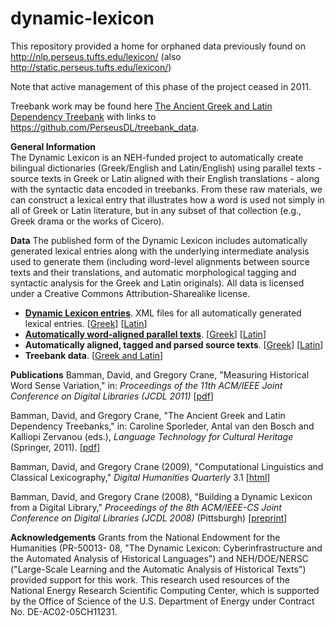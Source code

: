 # dynamic-lexicon

This repository provided a home for orphaned data previously found on 
http://nlp.perseus.tufts.edu/lexicon/ (also http://static.perseus.tufts.edu/lexicon/)

Note that active management of this phase of the project ceased in 2011. 

Treebank work may be found here [The Ancient Greek and Latin Dependency Treebank](https://perseusdl.github.io/treebank_data/) with links to https://github.com/PerseusDL/treebank_data.

**General Information**   
The Dynamic Lexicon is an NEH-funded project to automatically create bilingual dictionaries (Greek/English and Latin/English) using parallel texts - source texts in Greek or Latin aligned with their English translations - along with the syntactic data encoded in treebanks. From these raw materials, we can construct a lexical entry that illustrates how a word is used not simply in all of Greek or Latin literature, but in any subset of that collection (e.g., Greek drama or the works of Cicero).

**Data**
The published form of the Dynamic Lexicon includes automatically generated lexical entries along with the underlying intermediate analysis used to generate them (including word-level alignments between source texts and their translations, and automatic morphological tagging and syntactic analysis for the Greek and Latin originals). All data is licensed under a Creative Commons Attribution-Sharealike license.

<ul>
<li><b><a href="https://github.com/PerseusDL/dynamic-lexicon/tree/master/data/dynamic-lex-entries">Dynamic Lexicon entries</a></b>. XML files for all automatically generated lexical entries. [<a href="https://github.com/PerseusDL/dynamic-lexicon/blob/master/data/dynamic-lex-entries/greeklexicon.tar.gz">Greek</a>] [<a href="https://github.com/PerseusDL/dynamic-lexicon/blob/master/data/dynamic-lex-entries/latinlexicon.tar.gz">Latin</a>]</li>
<li><b><a href="https://github.com/PerseusDL/dynamic-lexicon/tree/master/data/auto-aligned-parallel-txts">Automatically word-aligned parallel texts</a></b>. [<a href="https://github.com/PerseusDL/dynamic-lexicon/tree/master/data/auto-aligned-parallel-txts/greekParallelText">Greek</a>] [<a href="https://github.com/PerseusDL/dynamic-lexicon/tree/master/data/auto-aligned-parallel-txts/latinParallelText">Latin</a>] </li>
<li><b>Automatically aligned, tagged and parsed source texts</b>. [<a href="http://nlp.perseus.tufts.edu/lexicon/greek/greekRawData.txt.gz">Greek</a>] [<a href="http://nlp.perseus.tufts.edu/lexicon/latin/latinRawData.txt.gz">Latin</a>] </li>
<li><b>Treebank data</b>. [<a href="https://perseusdl.github.io/treebank_data/">Greek and Latin</a>] </li>
</ul>

**Publications**
Bamman, David, and Gregory Crane, "Measuring Historical Word Sense Variation," in: <em>Proceedings of the 11th ACM/IEEE Joint Conference on Digital Libraries (JCDL 2011)</em> [<a href="http://www.perseus.tufts.edu/publications/bamman-11.pdf">pdf</a>]

Bamman, David, and Gregory Crane, "The Ancient Greek and Latin Dependency Treebanks," in: Caroline Sporleder, Antal van den Bosch and Kalliopi Zervanou (eds.), <em>Language Technology for Cultural Heritage</em> (Springer, 2011). [<a href="http://nlp.perseus.tufts.edu/docs/latech.pdf">pdf</a>]

Bamman, David, and Gregory Crane (2009), "Computational Linguistics and Classical Lexicography," <em>Digital Humanities Quarterly</em> 3.1 [<a href="http://www.digitalhumanities.org/dhq/vol/003/1/000033.html">html</a>]

Bamman, David, and Gregory Crane (2008), "Building a Dynamic Lexicon
from a Digital Library," <em>Proceedings of the 8th ACM/IEEE-CS Joint
Conference on Digital Libraries (JCDL 2008)</em> (Pittsburgh) [<a href="http://www.perseus.tufts.edu/~ababeu/fp135-bamman.pdf">preprint</a>]

**Acknowledgements**
Grants from the National Endowment for the Humanities (PR-50013- 08, "The Dynamic Lexicon: Cyberinfrastructure and the Automated Analysis of Historical Languages") and NEH/DOE/NERSC ("Large-Scale Learning and the Automatic Analysis of Historical Texts") provided support for this work. This research used resources of the National Energy Research Scientific Computing Center, which is supported by the Office of Science of the U.S. Department of Energy under Contract No. DE-AC02-05CH11231.
